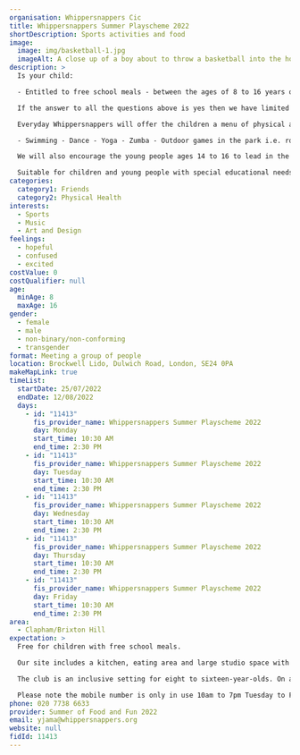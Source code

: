 ```yaml
---
organisation: Whippersnappers Cic
title: Whippersnappers Summer Playscheme 2022
shortDescription: Sports activities and food
image:
  image: img/basketball-1.jpg
  imageAlt: A close up of a boy about to throw a basketball into the hoop
description: >
  Is your child:

  - Entitled to free school meals - between the ages of 8 to 16 years old - a Lambeth resident?

  If the answer to all the questions above is yes then we have limited free places available at the Whippersnapper Summer playscheme  which is funded by Lambeth HAF

  Everyday Whippersnappers will offer the children a menu of physical activities that young people can choose from. Activities can include;

  - Swimming - Dance - Yoga - Zumba - Outdoor games in the park i.e. rounders, obstacle races, football, basketball, and tennis.

  We will also encourage the young people ages 14 to 16 to lead in the activities if they have relevant skills in sports or physical activity with support from our playworkers.

  Suitable for children and young people with special educational needs and disabilities.
categories:
  category1: Friends
  category2: Physical Health
interests:
  - Sports
  - Music
  - Art and Design
feelings:
  - hopeful
  - confused
  - excited
costValue: 0
costQualifier: null
age:
  minAge: 8
  maxAge: 16
gender:
  - female
  - male
  - non-binary/non-conforming
  - transgender
format: Meeting a group of people
location: Brockwell Lido, Dulwich Road, London, SE24 0PA
makeMapLink: true
timeList:
  startDate: 25/07/2022
  endDate: 12/08/2022
  days:
    - id: "11413"
      fis_provider_name: Whippersnappers Summer Playscheme 2022
      day: Monday
      start_time: 10:30 AM
      end_time: 2:30 PM
    - id: "11413"
      fis_provider_name: Whippersnappers Summer Playscheme 2022
      day: Tuesday
      start_time: 10:30 AM
      end_time: 2:30 PM
    - id: "11413"
      fis_provider_name: Whippersnappers Summer Playscheme 2022
      day: Wednesday
      start_time: 10:30 AM
      end_time: 2:30 PM
    - id: "11413"
      fis_provider_name: Whippersnappers Summer Playscheme 2022
      day: Thursday
      start_time: 10:30 AM
      end_time: 2:30 PM
    - id: "11413"
      fis_provider_name: Whippersnappers Summer Playscheme 2022
      day: Friday
      start_time: 10:30 AM
      end_time: 2:30 PM
area:
  - Clapham/Brixton Hill
expectation: >
  Free for children with free school meals.

  Our site includes a kitchen, eating area and large studio space with dance mirrors, gym mats, a stage, a sound system and disco lights. We are also working in partnership with Fusion Lifestyle which has offered free access to the outdoor lido swimming pool.

  The club is an inclusive setting for eight to sixteen-year-olds. On arrival, our playworkers will support the young people to prepare a healthy meal which they will sit down and eat together in our dining area.

  Please note the mobile number is only in use 10am to 7pm Tuesday to Friday.
phone: 020 7738 6633
provider: Summer of Food and Fun 2022
email: yjama@whippersnappers.org
website: null
fidId: 11413
---
```

